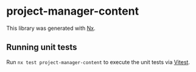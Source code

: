 # project-manager-content

This library was generated with [Nx](https://nx.dev).

## Running unit tests

Run `nx test project-manager-content` to execute the unit tests via [Vitest](https://vitest.dev/).
